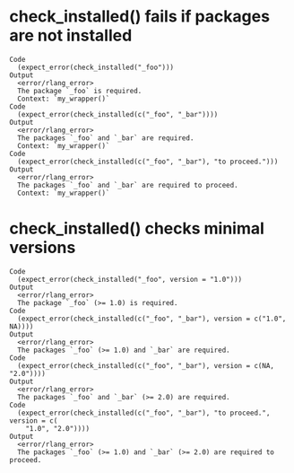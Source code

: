 # check_installed() fails if packages are not installed

    Code
      (expect_error(check_installed("_foo")))
    Output
      <error/rlang_error>
      The package `_foo` is required.
      Context: `my_wrapper()`
    Code
      (expect_error(check_installed(c("_foo", "_bar"))))
    Output
      <error/rlang_error>
      The packages `_foo` and `_bar` are required.
      Context: `my_wrapper()`
    Code
      (expect_error(check_installed(c("_foo", "_bar"), "to proceed.")))
    Output
      <error/rlang_error>
      The packages `_foo` and `_bar` are required to proceed.
      Context: `my_wrapper()`

# check_installed() checks minimal versions

    Code
      (expect_error(check_installed("_foo", version = "1.0")))
    Output
      <error/rlang_error>
      The package `_foo` (>= 1.0) is required.
    Code
      (expect_error(check_installed(c("_foo", "_bar"), version = c("1.0", NA))))
    Output
      <error/rlang_error>
      The packages `_foo` (>= 1.0) and `_bar` are required.
    Code
      (expect_error(check_installed(c("_foo", "_bar"), version = c(NA, "2.0"))))
    Output
      <error/rlang_error>
      The packages `_foo` and `_bar` (>= 2.0) are required.
    Code
      (expect_error(check_installed(c("_foo", "_bar"), "to proceed.", version = c(
        "1.0", "2.0"))))
    Output
      <error/rlang_error>
      The packages `_foo` (>= 1.0) and `_bar` (>= 2.0) are required to proceed.

